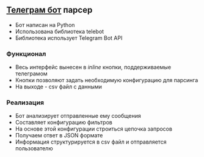 ## [Телеграм бот](https://t.me/kramtestwebbot) парсер
- Бот написан на Python
- Использована библиотека telebot
- Библиотека использует Telegram Bot API

### Функционал
- Весь интерфейс вынесен в _inline_ кнопки, поддерживаемые телеграмом
- Кнопки позволяют задать необходимую конфигурацию для парсинга
- На выходе - csv файл с данными

### Реaлизация
- Бот анализирует отправленные ему сообщения
- Составляет конфигурацию фильтров
- На основе этой конфигурации строиться цепочка запросов
- Получаем ответ в JSON формате
- Информация структурируется в csv файл и отправляется пользователю
